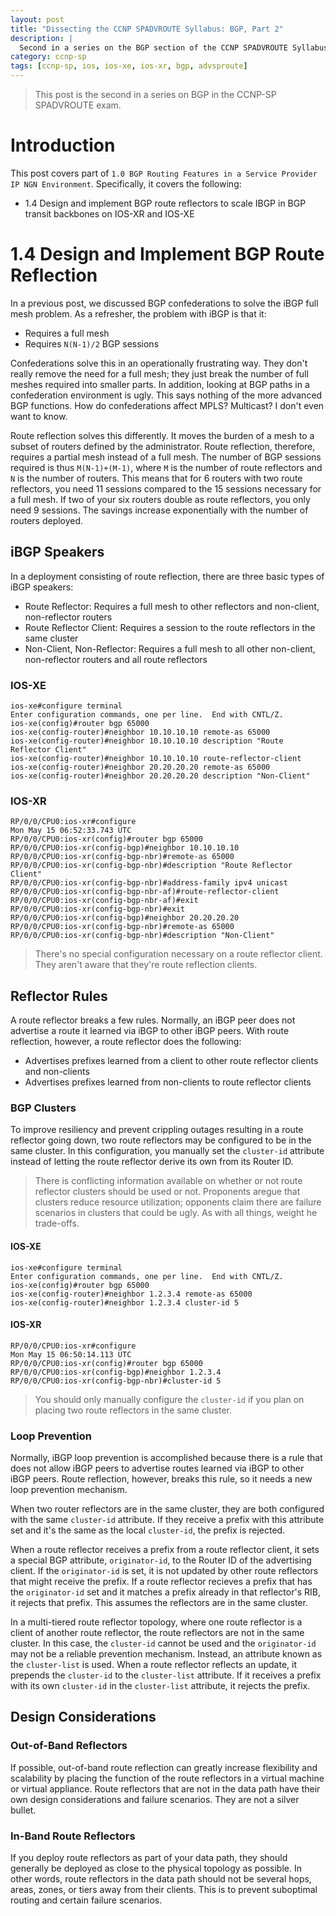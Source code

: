```yaml
---
layout: post
title: "Dissecting the CCNP SPADVROUTE Syllabus: BGP, Part 2"
description: |
  Second in a series on the BGP section of the CCNP SPADVROUTE Syllabus.
category: ccnp-sp
tags: [ccnp-sp, ios, ios-xe, ios-xr, bgp, advsproute]
---
```


> This post is the second in a series on BGP in the CCNP-SP SPADVROUTE
> exam.

# Introduction

This post covers part of `1.0 BGP Routing Features in a Service
Provider IP NGN Environment`.  Specifically, it covers the following:

* 1.4 Design and implement BGP route reflectors to scale IBGP in BGP
  transit backbones on IOS-XR and IOS-XE

# 1.4 Design and Implement BGP Route Reflection

In a previous post, we discussed BGP confederations to solve the iBGP
full mesh problem.  As a refresher, the problem with iBGP is that it:

* Requires a full mesh
* Requires `N(N-1)/2` BGP sessions

Confederations solve this in an operationally frustrating way.  They
don't really remove the need for a full mesh; they just break the number
of full meshes required into smaller parts.  In addition, looking at BGP
paths in a confederation environment is ugly.  This says nothing of the
more advanced BGP functions.  How do confederations affect MPLS?
Multicast?  I don't even want to know.

Route reflection solves this differently.  It moves the burden of a mesh
to a subset of routers defined by the administrator.  Route reflection,
therefore, requires a partial mesh instead of a full mesh.  The number
of BGP sessions required is thus `M(N-1)+(M-1)`, where `M` is the number of
route reflectors and `N` is the number of routers.  This means that for 6
routers with two route reflectors, you need 11 sessions compared to the 15
sessions necessary for a full mesh.  If two of your six routers double as
route reflectors, you only need 9 sessions.  The savings increase
exponentially with the number of routers deployed.

## iBGP Speakers

In a deployment consisting of route reflection, there are three basic
types of iBGP speakers:

* Route Reflector: Requires a full mesh to other reflectors and
  non-client, non-reflector routers
* Route Reflector Client: Requires a session to the route reflectors in
  the same cluster
* Non-Client, Non-Reflector: Requires a full mesh to all other
  non-client, non-reflector routers and all route reflectors

### IOS-XE

```
ios-xe#configure terminal
Enter configuration commands, one per line.  End with CNTL/Z.
ios-xe(config)#router bgp 65000
ios-xe(config-router)#neighbor 10.10.10.10 remote-as 65000
ios-xe(config-router)#neighbor 10.10.10.10 description "Route Reflector Client"
ios-xe(config-router)#neighbor 10.10.10.10 route-reflector-client
ios-xe(config-router)#neighbor 20.20.20.20 remote-as 65000
ios-xe(config-router)#neighbor 20.20.20.20 description "Non-Client"
```

### IOS-XR

```
RP/0/0/CPU0:ios-xr#configure
Mon May 15 06:52:33.743 UTC
RP/0/0/CPU0:ios-xr(config)#router bgp 65000
RP/0/0/CPU0:ios-xr(config-bgp)#neighbor 10.10.10.10
RP/0/0/CPU0:ios-xr(config-bgp-nbr)#remote-as 65000
RP/0/0/CPU0:ios-xr(config-bgp-nbr)#description "Route Reflector Client"
RP/0/0/CPU0:ios-xr(config-bgp-nbr)#address-family ipv4 unicast
RP/0/0/CPU0:ios-xr(config-bgp-nbr-af)#route-reflector-client
RP/0/0/CPU0:ios-xr(config-bgp-nbr-af)#exit
RP/0/0/CPU0:ios-xr(config-bgp-nbr)#exit
RP/0/0/CPU0:ios-xr(config-bgp)#neighbor 20.20.20.20
RP/0/0/CPU0:ios-xr(config-bgp-nbr)#remote-as 65000
RP/0/0/CPU0:ios-xr(config-bgp-nbr)#description "Non-Client"
```

> There's no special configuration necessary on a route reflector
> client.  They aren't aware that they're route reflection clients.

## Reflector Rules

A route reflector breaks a few rules.  Normally, an iBGP peer does not
advertise a route it learned via iBGP to other iBGP peers.  With route
reflection, however, a route reflector does the following:

* Advertises prefixes learned from a client to other route reflector
  clients and non-clients
* Advertises prefixes learned from non-clients to route reflector
  clients

### BGP Clusters

To improve resiliency and prevent crippling outages resulting in a
route reflector going down, two route reflectors may be configured to
be in the same cluster.  In this configuration, you manually set the
`cluster-id` attribute instead of letting the route reflector derive
its own from its Router ID.

> There is conflicting information available on whether or not route
> reflector clusters should be used or not.  Proponents aregue that
> clusters reduce resource utilization; opponents claim there are
> failure scenarios in clusters that could be ugly.  As with all things,
> weight he trade-offs.

#### IOS-XE

```
ios-xe#configure terminal
Enter configuration commands, one per line.  End with CNTL/Z.
ios-xe(config)#router bgp 65000
ios-xe(config-router)#neighbor 1.2.3.4 remote-as 65000
ios-xe(config-router)#neighbor 1.2.3.4 cluster-id 5
```

#### IOS-XR

```
RP/0/0/CPU0:ios-xr#configure
Mon May 15 06:50:14.113 UTC
RP/0/0/CPU0:ios-xr(config)#router bgp 65000
RP/0/0/CPU0:ios-xr(config-bgp)#neighbor 1.2.3.4
RP/0/0/CPU0:ios-xr(config-bgp-nbr)#cluster-id 5
```

> You should only manually configure the `cluster-id` if you plan on
> placing two route reflectors in the same cluster.

### Loop Prevention

Normally, iBGP loop prevention is accomplished because there is a rule
that does not allow iBGP peers to advertise routes learned via iBGP to
other iBGP peers.  Route reflection, however, breaks this rule, so it
needs a new loop prevention mechanism.

When two router reflectors are in the same cluster, they are both
configured with the same `cluster-id` attribute.  If they receive a
prefix with this attribute set and it's the same as the local
`cluster-id`, the prefix is rejected.

When a route reflector receives a prefix from a route reflector client,
it sets a special BGP attribute, `originator-id`, to the Router ID of
the advertising client.  If the `originator-id` is set, it is not
updated by other route reflectors that might receive the prefix.  If a
route reflector recieves a prefix that has the `originator-id` set and
it matches a prefix already in that reflector's RIB, it rejects that
prefix.  This assumes the reflectors are in the same cluster.

In a multi-tiered route reflector topology, where one route reflector
is a client of another route reflector, the route reflectors are not in
the same cluster.  In this case, the `cluster-id` cannot be used and the
`originator-id` may not be a reliable prevention mechanism.  Instead, an
attribute known as the `cluster-list` is used.  When a route reflector
reflects an update, it prepends the `cluster-id` to the `cluster-list`
attribute.  If it receives a prefix with its own `cluster-id` in the
`cluster-list` attribute, it rejects the prefix.

## Design Considerations

### Out-of-Band Reflectors

If possible, out-of-band route reflection can greatly increase
flexibility and scalability by placing the function of the route
reflectors in a virtual machine or virtual appliance.  Route reflectors
that are not in the data path have their own design considerations and
failure scenarios.  They are not a silver bullet.

### In-Band Route Reflectors

If you deploy route reflectors as part of your data path, they should
generally be deployed as close to the physical topology as possible.
In other words, route reflectors in the data path should not be several
hops, areas, zones, or tiers away from their clients.  This is to
prevent suboptimal routing and certain failure scenarios.